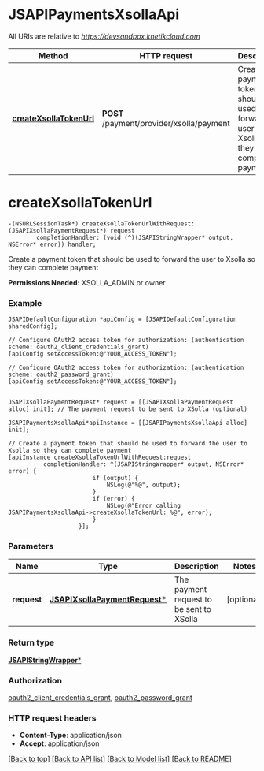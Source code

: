 # JSAPIPaymentsXsollaApi

All URIs are relative to *https://devsandbox.knetikcloud.com*

Method | HTTP request | Description
------------- | ------------- | -------------
[**createXsollaTokenUrl**](JSAPIPaymentsXsollaApi.md#createxsollatokenurl) | **POST** /payment/provider/xsolla/payment | Create a payment token that should be used to forward the user to Xsolla so they can complete payment


# **createXsollaTokenUrl**
```objc
-(NSURLSessionTask*) createXsollaTokenUrlWithRequest: (JSAPIXsollaPaymentRequest*) request
        completionHandler: (void (^)(JSAPIStringWrapper* output, NSError* error)) handler;
```

Create a payment token that should be used to forward the user to Xsolla so they can complete payment

<b>Permissions Needed:</b> XSOLLA_ADMIN or owner

### Example 
```objc
JSAPIDefaultConfiguration *apiConfig = [JSAPIDefaultConfiguration sharedConfig];

// Configure OAuth2 access token for authorization: (authentication scheme: oauth2_client_credentials_grant)
[apiConfig setAccessToken:@"YOUR_ACCESS_TOKEN"];

// Configure OAuth2 access token for authorization: (authentication scheme: oauth2_password_grant)
[apiConfig setAccessToken:@"YOUR_ACCESS_TOKEN"];


JSAPIXsollaPaymentRequest* request = [[JSAPIXsollaPaymentRequest alloc] init]; // The payment request to be sent to XSolla (optional)

JSAPIPaymentsXsollaApi*apiInstance = [[JSAPIPaymentsXsollaApi alloc] init];

// Create a payment token that should be used to forward the user to Xsolla so they can complete payment
[apiInstance createXsollaTokenUrlWithRequest:request
          completionHandler: ^(JSAPIStringWrapper* output, NSError* error) {
                        if (output) {
                            NSLog(@"%@", output);
                        }
                        if (error) {
                            NSLog(@"Error calling JSAPIPaymentsXsollaApi->createXsollaTokenUrl: %@", error);
                        }
                    }];
```

### Parameters

Name | Type | Description  | Notes
------------- | ------------- | ------------- | -------------
 **request** | [**JSAPIXsollaPaymentRequest***](JSAPIXsollaPaymentRequest.md)| The payment request to be sent to XSolla | [optional] 

### Return type

[**JSAPIStringWrapper***](JSAPIStringWrapper.md)

### Authorization

[oauth2_client_credentials_grant](../README.md#oauth2_client_credentials_grant), [oauth2_password_grant](../README.md#oauth2_password_grant)

### HTTP request headers

 - **Content-Type**: application/json
 - **Accept**: application/json

[[Back to top]](#) [[Back to API list]](../README.md#documentation-for-api-endpoints) [[Back to Model list]](../README.md#documentation-for-models) [[Back to README]](../README.md)

